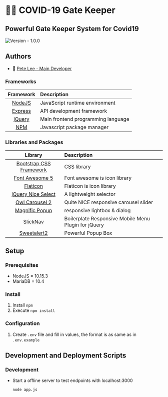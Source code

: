 # 👗👜 COVID-19 Gate Keeper
## Powerful Gate Keeper System for Covid19
![Version - 1.0.0](https://img.shields.io/badge/Version-1.0.0-orange.svg)

## Authors
- 🍙 [Pete Lee - Main Developer](slave@c11.kr)

### Frameworks

| Framework        | Description  |
|:-------------:|:-----|
| [NodeJS](https://nodejs.org/en/)  | JavaScript runtime environment |
| [Express](https://expressjs.com/)  | API development framework |
| [jQuery](https://reactjs.org/)  | Main frontend programming language |
| [NPM](https://www.npmjs.com/)  | Javascript package manager |


### Libraries and Packages

| Library       | Description  |
|:-------------:|:-----|
| [Bootstrap CSS Framework](https://getbootstrap.com/)  | CSS library |
| [Font Awesome 5](https://fontawesome.com/)  | Font awesome is icon library |
| [Flaticon](https://www.flaticon.com/)  | Flaticon is icon library |
| [jQuery Nice Select](https://hernansartorio.com/jquery-nice-select/)  | A lightweight selector |
| [Owl Carousel 2](https://owlcarousel2.github.io/OwlCarousel2/)  | Quite NICE responsive carousel slider |
| [Magnific Popup](https://dimsemenov.com/plugins/magnific-popup/)  |  responsive lightbox & dialog |
| [SlickNav](https://github.com/ComputerWolf/SlickNav)  | Boilerplate Responsive Mobile Menu Plugin for jQuery |
| [Sweetalert2](https://sweetalert2.github.io/)  | Powerful Popup Box |

## Setup
### Prerequisites ###

* NodeJS = 10.15.3
* MariaDB = 10.4

### Install

1. Install `npm`
2. Execute `npm install`

### Configuration

1. Create `.env` file and fill in values, the format is as same as in `.env.example`

## Development and Deployment Scripts

### Development
* Start a offline server to test endpoints with localhost:3000
    ```
    node app.js
    ```